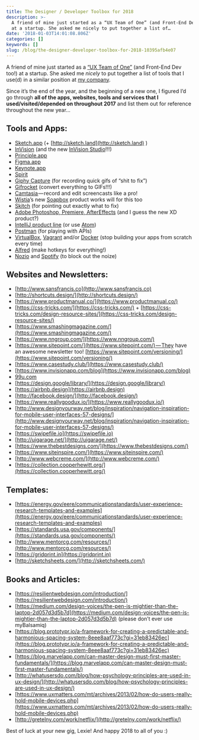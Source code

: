 ```yaml
---
title: The Designer / Developer Toolbox for 2018
description: >-
  A friend of mine just started as a “UX Team of One” (and Front-End Dev too!)
  at a startup. She asked me nicely to put together a list of…
date: '2018-01-03T14:01:08.806Z'
categories: []
keywords: []
slug: /blog/the-designer-developer-toolbox-for-2018-10395afb4e07
---
```


A friend of mine just started as a [“UX Team of One”](http://rosenfeldmedia.com/books/the-user-experience-team-of-one/) (and Front-End Dev too!) at a startup. She asked me _nicely_ to put together a list of tools that I use(d) in a similar position at [my company](http://www.discuss.io).

Since it’s the end of the year, and the beginning of a new one, I figured I’d go through **all of the apps, websites, tools and services that I used/visited/depended on throughout 2017** and list them out for reference throughout the new year…

## Tools and Apps:

*   [Sketch.app](https://www.sketchapp.com/) (+ [http://sketch.land](http://sketch.land) )
*   [InVision](https://www.invisionapp.com/) (and the new [InVision Studio](https://www.invisionapp.com/studio)!!!)
*   [Principle.app](http://principleformac.com/)
*   [Figma.app](https://www.figma.com/downloads)
*   [Keynote.app](https://www.apple.com/keynote/)
*   [Spirit](https://github.com/spirit/spirit)
*   [Giphy Capture](https://giphy.com/apps/giphycapture) (for recording quick gifs of “shit to fix”)
*   [Gifrocket](http://www.gifrocket.com/) (convert everything to GIFs!!!)
*   [Camtasia ](https://www.techsmith.com/video-editor.html)— record and edit screencasts like a pro!
*   [Wistia](https://wistia.com/)’s new [Soapbox](https://wistia.com/soapbox) product works will for this too
*   [Skitch](https://evernote.com/products/skitch) (for pointing out exactly what to fix)
*   [Adobe Photoshop, Premiere, AfterEffects](https://www.adobe.com/creativecloud.html) (and I guess the new XD product?)
*   [IntelliJ product line](https://www.jetbrains.com/) (or use [Atom](https://atom.io/))
*   [Postman](https://www.getpostman.com/) (for playing with APIs)
*   [VirtualBox](https://www.virtualbox.org/), [Vagrant](https://www.vagrantup.com/) and/or [Docker](https://www.docker.com/) (stop building your apps from scratch every time)
*   [Alfred](https://www.alfredapp.com/) (make hotkeys for everything!)
*   [Nozio](http://noiz.io/) and [Spotify](https://www.spotify.com/) (to block out the noize)

## Websites and Newsletters:

*   [http://www.sansfrancis.co](http://www.sansfrancis.co)
*   [http://shortcuts.design/](http://shortcuts.design/)
*   [https://www.productmanual.co/](https://www.productmanual.co/)
*   [https://css-tricks.com/](https://css-tricks.com/) + [https://css-tricks.com/design-resource-sites/](https://css-tricks.com/design-resource-sites/)
*   [https://www.smashingmagazine.com/](https://www.smashingmagazine.com/)
*   [https://www.nngroup.com/](https://www.nngroup.com/)
*   [https://www.sitepoint.com/](https://www.sitepoint.com/) — They have an awesome newsletter too! [https://www.sitepoint.com/versioning/](https://www.sitepoint.com/versioning/)
*   [https://www.casestudy.club/](https://www.casestudy.club/)
*   [https://www.invisionapp.com/blog](https://www.invisionapp.com/blog)
*   [99u.com](http://99u.com)
*   [https://design.google/library/](https://design.google/library/)
*   [https://airbnb.design](https://airbnb.design)
*   [http://facebook.design/](http://facebook.design/)
*   [https://www.reallygoodux.io/](https://www.reallygoodux.io/)
*   [http://www.designyourway.net/blog/inspiration/navigation-inspiration-for-mobile-user-interfaces-57-designs/](http://www.designyourway.net/blog/inspiration/navigation-inspiration-for-mobile-user-interfaces-57-designs/)
*   [https://swipefile.io](https://swipefile.io)
*   [http://uigarage.net/](http://uigarage.net/)
*   [https://www.thebestdesigns.com/](https://www.thebestdesigns.com/)
*   [https://www.siteinspire.com/](https://www.siteinspire.com/)
*   [http://www.webcreme.com/](http://www.webcreme.com/)
*   [https://collection.cooperhewitt.org/](https://collection.cooperhewitt.org/)

## Templates:

*   [https://energy.gov/eere/communicationstandards/user-experience-research-templates-and-examples](https://energy.gov/eere/communicationstandards/user-experience-research-templates-and-examples)
*   [https://standards.usa.gov/components/](https://standards.usa.gov/components/)
*   [http://www.mentorcg.com/resources/](http://www.mentorcg.com/resources/)
*   [https://gridprint.in](https://gridprint.in)
*   [http://sketchsheets.com/](http://sketchsheets.com/)

## Books and Articles:

*   [https://resilientwebdesign.com/introduction/](https://resilientwebdesign.com/introduction/)
*   [https://medium.com/design-voices/the-pen-is-mightier-than-the-laptop-2d057d3d5b7d](https://medium.com/design-voices/the-pen-is-mightier-than-the-laptop-2d057d3d5b7d) (please don’t ever use myBalsamiq)
*   [https://blog.prototypr.io/a-framework-for-creating-a-predictable-and-harmonious-spacing-system-8eee8aaf773c?gi=31eb83426ec](https://blog.prototypr.io/a-framework-for-creating-a-predictable-and-harmonious-spacing-system-8eee8aaf773c?gi=31eb83426ec)
*   [https://blog.marvelapp.com/can-master-design-must-first-master-fundamentals/](https://blog.marvelapp.com/can-master-design-must-first-master-fundamentals/)
*   [http://whatusersdo.com/blog/how-psychology-principles-are-used-in-ux-design/](http://whatusersdo.com/blog/how-psychology-principles-are-used-in-ux-design/)
*   [https://www.uxmatters.com/mt/archives/2013/02/how-do-users-really-hold-mobile-devices.php](https://www.uxmatters.com/mt/archives/2013/02/how-do-users-really-hold-mobile-devices.php)
*   [http://gretelny.com/work/netflix/](http://gretelny.com/work/netflix/)

Best of luck at your new gig, Lexie! And happy 2018 to all of you :)